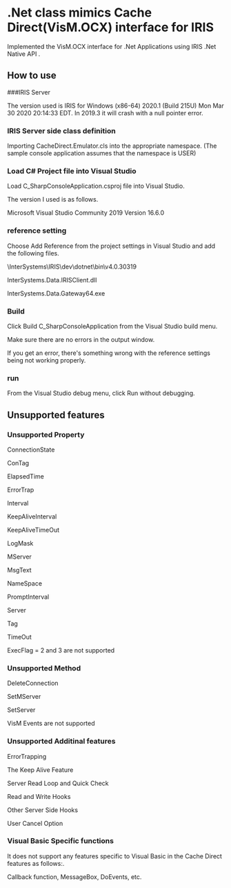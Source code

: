 # .Net class mimics Cache Direct(VisM.OCX) interface for IRIS

Implemented the VisM.OCX interface for .Net Applications using IRIS .Net Native API .


## How to use

###IRIS Server 

The version used is IRIS for Windows (x86-64) 2020.1 (Build 215U) Mon Mar 30 2020 20:14:33 EDT.
In 2019.3 it will crash with a null pointer error.

### IRIS Server side class definition

Importing CacheDirect.Emulator.cls into the appropriate namespace.
(The sample console application assumes that the namespace is USER)

### Load C# Project file into Visual Studio

Load C_SharpConsoleApplication.csproj file into Visual Studio.

The version I used is as follows.

Microsoft Visual Studio Community 2019
Version 16.6.0

### reference setting

Choose Add Reference from the project settings in Visual Studio and add the following files.

<InstallDIr>\InterSystems\IRIS\dev\dotnet\bin\v4.0.30319

InterSystems.Data.IRISClient.dll

InterSystems.Data.Gateway64.exe

### Build

Click Build C_SharpConsoleApplication from the Visual Studio build menu.

Make sure there are no errors in the output window.

If you get an error, there's something wrong with the reference settings being not working properly.

### run

From the Visual Studio debug menu, click Run without debugging.


## Unsupported features

### Unsupported Property

ConnectionState

ConTag

ElapsedTime

ErrorTrap

Interval

KeepAliveInterval

KeepAliveTimeOut

LogMask

MServer

MsgText

NameSpace

PromptInterval

Server

Tag

TimeOut

ExecFlag = 2 and 3 are not supported

### Unsupported Method

DeleteConnection

SetMServer

SetServer

VisM Events are not supported

### Unsupported Additinal features

ErrorTrapping

The Keep Alive Feature

Server Read Loop and Quick Check

Read and Write Hooks

Other Server Side Hooks

User Cancel Option

### Visual Basic Specific functions

It does not support any features specific to Visual Basic in the Cache Direct features as follows:.

Callback function, MessageBox, DoEvents, etc.

